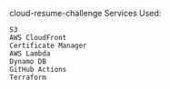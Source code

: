 cloud-resume-challenge 
Services Used:

    S3
    AWS CloudFront
    Certificate Manager
    AWS Lambda
    Dynamo DB
    GitHub Actions
    Terraform
